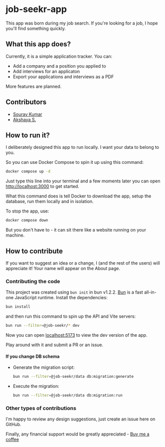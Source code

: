 # job-seekr-app

This app was born during my job search. If you're looking for a job, I hope you'll find something quickly.

## What this app does?

Currently, it is a simple application tracker. You can:

- Add a company and a position you applied to
- Add interviews for an applicaton
- Export your applications and interviews as a PDF

More features are planned.

## Contributors

- [Sourav Kumar](https://github.com/souravnub)
- [Akshaya S.](https://github.com/fairyaksh)

## How to run it?

I deliberately designed this app to run locally. I want your data to belong to you.

So you can use Docker Compose to spin it up using this command:

```sh
docker compose up -d
```

Just type this line into your terminal and a few moments later you can open [http://localhost:3000](http://localhost:3000) to get started.

What this command does is tell Docker to download the app, setup the database, run them locally and in isolation.

To stop the app, use:

```sh
docker compose down
```

But you don't have to - it can sit there like a website running on your machine.

## How to contribute

If you want to suggest an idea or a change, I (and the rest of the users) will appreciate it! Your name will appear on the About page.

### Contributing the code

This project was created using `bun init` in bun v1.2.2. [Bun](https://bun.sh) is a fast all-in-one JavaScript runtime. Install the dependencies:

```bash
bun install
```

and then run this command to spin up the API and Vite servers:

```bash
bun run --filter=@job-seekr/* dev
```

Now you can open [localhost:5173](http://localhost:5173/) to view the dev version of the app.

Play around with it and submit a PR or an issue.

#### If you change DB schema

- Generate the migration script:

  ```sh
  bun run --filter=@job-seekr/data db:migration:generate
  ```

- Execute the migration:
  ```sh
  bun run --filter=@job-seekr/data db:migration:run
  ```

### Other types of contributions

I'm happy to review any design suggestions, just create an issue here on GitHub.

Finally, any financial support would be greatly appreciated - <a href="https://buymeacoffee.com/ivan.demchenko" target="_blank">Buy me a coffee</a>
